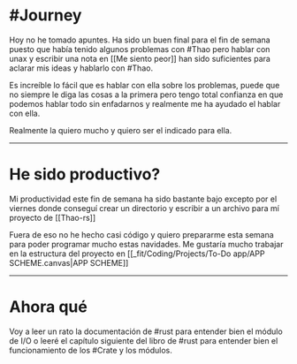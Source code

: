 # #Journey 

Hoy no he tomado apuntes. Ha sido un buen final para el fin de semana puesto que había tenido algunos problemas con #Thao  pero hablar con unax y escribir una nota en [[Me siento peor]] han sido suficientes para aclarar mis ideas y hablarlo con #Thao. 

Es increíble lo fácil que es hablar con ella sobre los problemas, puede que no siempre le diga las cosas a la primera pero tengo total confianza en que podemos hablar todo sin enfadarnos y realmente me ha ayudado el hablar con ella. 

Realmente la quiero mucho y quiero ser el indicado para ella.

---
# He sido productivo?

Mi productividad este fin de semana ha sido bastante bajo excepto por el viernes donde conseguí crear un directorio y escribir a un archivo para mí proyecto de [[Thao-rs]]

Fuera de eso no he hecho casi código y quiero prepararme esta semana para poder programar mucho estas navidades. Me gustaría mucho trabajar en la estructura del proyecto en [[_fit/Coding/Projects/To-Do app/APP SCHEME.canvas|APP SCHEME]]

---
# Ahora qué 

Voy a leer un rato la documentación de #rust para entender bien el módulo de I/O o leeré el capítulo siguiente del libro de #rust para entender bien el funcionamiento de los #Crate y los módulos.
